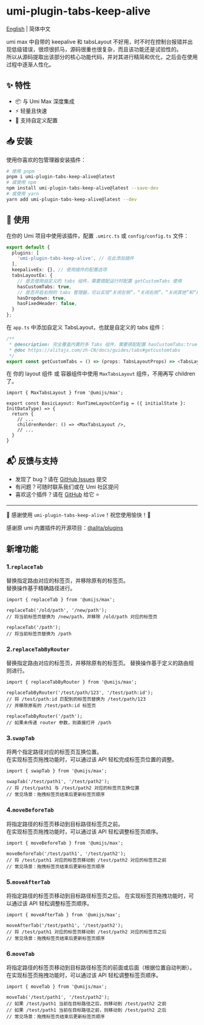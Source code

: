 # umi-plugin-tabs-keep-alive

[English](./README.EN.md) | 简体中文


umi max 中自带的 keepalive 和 tabsLayout 不好用，时不时在控制台报错并出现低级错误，很烦很抓马，源码很重也很复杂，而且该功能还是试验性的。  
所以从源码提取出该部分的核心功能代码，并对其进行精简和优化，之后会在使用过程中逐渐人性化。

## ✨ 特性

- 📦 与 Umi Max 深度集成
- ⚡ 轻量且快速
- 🔧 支持自定义配置

## 📥 安装

使用你喜欢的包管理器安装插件：

```bash
# 使用 pnpm
pnpm i umi-plugin-tabs-keep-alive@latest
# 或使用 npm
npm install umi-plugin-tabs-keep-alive@latest --save-dev
# 或使用 yarn
yarn add umi-plugin-tabs-keep-alive@latest --dev
````

## 🔨 使用

在你的 Umi 项目中使用该插件，配置 `.umirc.ts` 或 `config/config.ts` 文件：

```ts
export default {
  plugins: [
    'umi-plugin-tabs-keep-alive', // 在此添加插件
  ],
  keepaliveEx: {}, // 使用插件的配置选项
  tabsLayoutEx: {
    // 是否使用自定义的 tabs 组件，需要搭配运行时配置 getCustomTabs 使用
    hasCustomTabs: true,
    // 是否开启右侧的 tabs 管理器，可以实现“关闭左侧”，“关闭右侧”，“关闭其他”和“刷新”等功能。
    hasDropdown: true,
    hasFixedHeader: false,
  }
};
```

在 `app.ts` 中添加自定义 TabsLayout，也就是自定义的 tabs 组件：

```ts
/**
 * @description: 完全覆盖内置的多 Tabs 组件，需要搭配配置 hasCustomTabs:true 使用
 * @doc https://alitajs.com/zh-CN/docs/guides/tabs#getcustomtabs
 */
export const getCustomTabs = () => (props: TabsLayoutProps) => <TabsLayout {...props} />
```

在 你的 layout 组件 或 容器组件中使用 `MaxTabsLayout` 组件，不用再写 children 了。

```tsx
import { MaxTabsLayout } from '@umijs/max';

export const BasicLayout: RunTimeLayoutConfig = ({ initialState }: InitDataType) => {
  return {
    // ...
    childrenRender: () => <MaxTabsLayout />,
    // ...
  }
}
```

## 📬 反馈与支持

* 发现了 bug？请在 [GitHub Issues](https://github.com/aiyoudiao/umi-plugin-tabs-keep-alive/issues) 提交
* 有问题？可随时联系我们或在 Umi 社区提问
* 喜欢这个插件？请在 [GitHub](https://github.com/aiyoudiao/umi-plugin-tabs-keep-alive) 给它 ⭐️

---

🌟 感谢使用 `umi-plugin-tabs-keep-alive`！祝您使用愉快！🎉

感谢原 umi 内置插件的开源项目：[@alita/plugins](https://github.com/alitajs/alita/tree/master/packages/plugins)


## 新增功能

### 1.`replaceTab`
替换指定路由对应的标签页，并移除原有的标签页。  
替换操作基于精确路径进行。

```tsx
import { replaceTab } from '@umijs/max';

replaceTab('/old/path', '/new/path'); 
// 将当前标签页替换为 /new/path，并移除 /old/path 对应的标签页

replaceTab('/path'); 
// 将当前标签页替换为 /path
````

### 2.`replaceTabByRouter`

替换指定路由对应的标签页，并移除原有的标签页。
替换操作基于定义的路由规则进行。

```tsx
import { replaceTabByRouter } from '@umijs/max';

replaceTabByRouter('/test/path/123', '/test/path:id'); 
// 将 /test/path:id 匹配到的标签页替换为 /test/path/123
// 并移除原有的 /test/path:id 标签页

replaceTabByRouter('/path'); 
// 如果未传递 router 参数，则直接打开 /path
```

### 3.`swapTab`

将两个指定路径对应的标签页互换位置。  
在实现标签页拖拽功能时，可以通过该 API 轻松完成标签页位置的调整。

```tsx
import { swapTab } from '@umijs/max';

swapTab('/test/path1', '/test/path2'); 
// 将 /test/path1 与 /test/path2 对应的标签页互换位置
// 常见场景：拖拽标签页结束后更新标签页顺序
```


### 4.`moveBeforeTab`

将指定路径的标签页移动到目标路径标签页之前。  
在实现标签页拖拽功能时，可以通过该 API 轻松调整标签页顺序。

```tsx
import { moveBeforeTab } from '@umijs/max';

moveBeforeTab('/test/path1', '/test/path2'); 
// 将 /test/path1 对应的标签页移动到 /test/path2 对应的标签页之前
// 常见场景：拖拽标签页结束后更新标签页顺序
````


### 5.`moveAfterTab`

将指定路径的标签页移动到目标路径标签页之后。
在实现标签页拖拽功能时，可以通过该 API 轻松调整标签页顺序。

```tsx
import { moveAfterTab } from '@umijs/max';

moveAfterTab('/test/path1', '/test/path2'); 
// 将 /test/path1 对应的标签页移动到 /test/path2 对应的标签页之后
// 常见场景：拖拽标签页结束后更新标签页顺序
```


### 6.`moveTab`

将指定路径的标签页移动到目标路径标签页的前面或后面（根据位置自动判断）。
在实现标签页拖拽功能时，可以通过该 API 轻松调整标签页顺序。

```tsx
import { moveTab } from '@umijs/max';

moveTab('/test/path1', '/test/path2'); 
// 如果 /test/path1 当前在目标路径之后，则移动到 /test/path2 之前
// 如果 /test/path1 当前在目标路径之前，则移动到 /test/path2 之后
// 常见场景：拖拽标签页结束后更新标签页顺序
```
